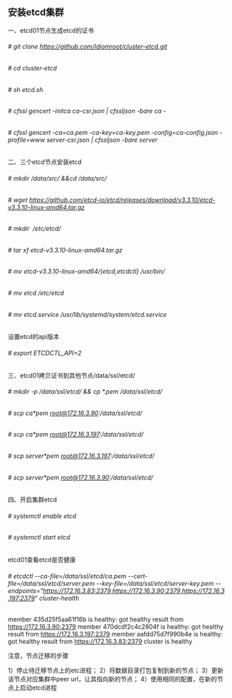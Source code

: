 ## 安装etcd集群
一、etcd01节点生成etcd的证书
###### # git clone https://github.com/Idiomroot/cluster-etcd.git
###### # cd cluster-etcd
###### # sh etcd.sh
###### # cfssl gencert -initca ca-csr.json | cfssljson -bare ca -
###### # cfssl gencert -ca=ca.pem -ca-key=ca-key.pem -config=ca-config.json -profile=www server-csr.json | cfssljson -bare server
二、三个etcd节点安装etcd
###### # mkdir /data/src/ &&cd /data/src/
###### # wget https://github.com/etcd-io/etcd/releases/download/v3.3.10/etcd-v3.3.10-linux-amd64.tar.gz
###### # mkdir  /etc/etcd/
###### # tar xf etcd-v3.3.10-linux-amd64.tar.gz
###### # mv etcd-v3.3.10-linux-amd64/{etcd,etcdctl} /usr/bin/
###### # mv etcd /etc/etcd
###### # mv etcd.service /usr/lib/systemd/system/etcd.service
设置etcd的api版本
###### # export ETCDCTL_API=2
三、etcd01拷贝证书到其他节点/data/ssl/etcd/
###### # mkdir -p /data/ssl/etcd/ && cp *.pem /data/ssl/etcd/
###### # scp ca*pem root@172.16.3.90:/data/ssl/etcd/
###### # scp ca*pem root@172.16.3.197:/data/ssl/etcd/
###### # scp server*pem root@172.16.3.197:/data/ssl/etcd/
###### # scp server*pem root@172.16.3.90:/data/ssl/etcd/
四、开启集群etcd
###### # systemctl enable etcd
###### # systemctl start etcd
etcd01查看etcd是否健康
###### # etcdctl --ca-file=/data/ssl/etcd/ca.pem --cert-file=/data/ssl/etcd/server.pem --key-file=/data/ssl/etcd/server-key.pem --endpoints="https://172.16.3.83:2379,https://172.16.3.90:2379,https://172.16.3.197:2379" cluster-health
member 435d25f5aa61f16b is healthy: got healthy result from https://172.16.3.90:2379
member 470dcdf2c4c2804f is healthy: got healthy result from https://172.16.3.197:2379
member aafdd75d7f990b4e is healthy: got healthy result from https://172.16.3.83:2379
cluster is healthy

注意，节点迁移的步骤

1）停止待迁移节点上的etc进程；
2）将数据目录打包复制到新的节点；
3）更新该节点对应集群中peer url，让其指向新的节点；
4）使用相同的配置，在新的节点上启动etcd进程
